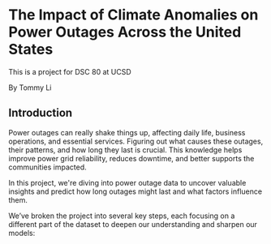 # The Impact of Climate Anomalies on Power Outages Across the United States

This is a project for DSC 80 at UCSD

By Tommy Li

## Introduction

Power outages can really shake things up, affecting daily life, business operations, and essential services. Figuring out what causes these outages, their patterns, and how long they last is crucial. This knowledge helps improve power grid reliability, reduces downtime, and better supports the communities impacted.

In this project, we're diving into power outage data to uncover valuable insights and predict how long outages might last and what factors influence them.

We’ve broken the project into several key steps, each focusing on a different part of the dataset to deepen our understanding and sharpen our models: